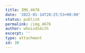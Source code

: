 ```yaml
---
title: IMG_4676
date: '2022-01-14T20:25:53+00:00'
status: publish
permalink: /img_4676
author: whoisdsmith
excerpt: ''
type: attachment
id: 30
---
```

<!DOCTYPE html PUBLIC "-//W3C//DTD HTML 4.0 Transitional//EN" "http://www.w3.org/TR/REC-html40/loose.dtd">
<?xml encoding="UTF-8">
